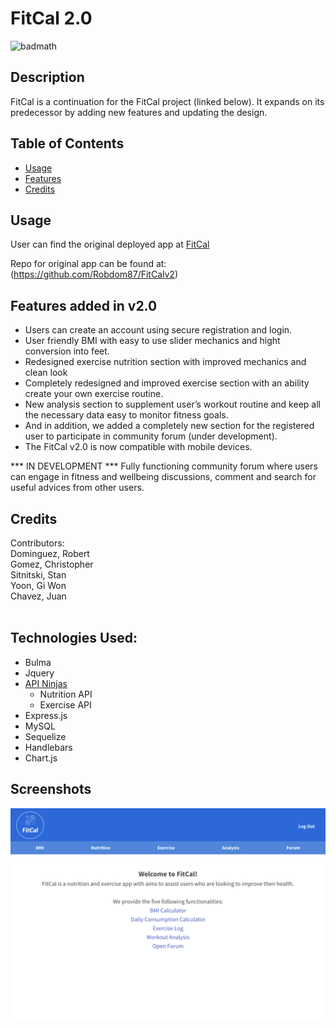 # FitCal 2.0
![badmath](https://img.shields.io/github/languages/top/lernantino/badmath)

## Description

FitCal is a continuation for the FitCal project (linked below). It expands on its predecessor by adding new features and updating the design.



## Table of Contents

- [Usage](#usage)
- [Features](#features)
- [Credits](#credits)

## Usage

User can find the original deployed app at [FitCal](https://fitcalxxii.herokuapp.com/)

Repo for original app can be found at: (https://github.com/Robdom87/FitCalv2)

## Features added in v2.0
- Users can create an account using secure registration and login.
- User friendly BMI with easy to use slider mechanics and hight conversion into feet. 
- Redesigned exercise nutrition section with improved mechanics and clean look 
- Completely redesigned and improved exercise section with an ability create your own exercise routine.
- New analysis section to supplement user’s workout routine and keep all the necessary data easy to monitor fitness goals.
- And in addition, we added a completely new section for the registered user to participate in community forum (under development).
- The FitCal v2.0 is now compatible with mobile devices.  


*** IN DEVELOPMENT ***
Fully functioning community forum where users can engage in fitness and wellbeing discussions, comment and search for useful advices from other users. 

## Credits

Contributors:<br>
Dominguez, Robert <br>
Gomez, Christopher <br>
Sitnitski, Stan <br>
Yoon, Gi Won <br>
Chavez, Juan 
<br>
<br>

## Technologies Used:
- Bulma
- Jquery
- [API Ninjas](https://api-ninjas.com/)
  - Nutrition API
  - Exercise API
- Express.js
- MySQL
- Sequelize
- Handlebars
- Chart.js

## Screenshots
![alt FitCal_v2](./public/assets/images/FitCal_v2.png)